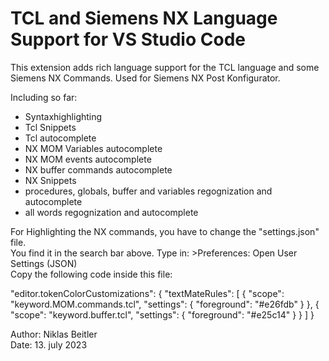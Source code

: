 # TCL and Siemens NX Language Support for VS Studio Code

This extension adds rich language support for the TCL language and some Siemens NX Commands.
Used for Siemens NX Post Konfigurator.

Including so far:

- Syntaxhighlighting
- Tcl Snippets
- Tcl autocomplete
- NX MOM Variables autocomplete
- NX MOM events autocomplete
- NX buffer commands autocomplete
- NX Snippets
- procedures, globals, buffer and variables regognization and autocomplete
- all words regognization and autocomplete

For Highlighting the NX commands, you have to change the "settings.json" file.   
You find it in the search bar above. Type in: >Preferences: Open User Settings (JSON)   
Copy the following code inside this file:   


"editor.tokenColorCustomizations": {
        "textMateRules": [
            {
                "scope": "keyword.MOM.commands.tcl",
                "settings": {
                    "foreground": "#e26fdb"
                }
            },
            {
                "scope": "keyword.buffer.tcl",
                "settings": {
                    "foreground": "#e25c14"
                }
            }
        ]
    }   


Author: Niklas Beitler   
Date: 13. july 2023